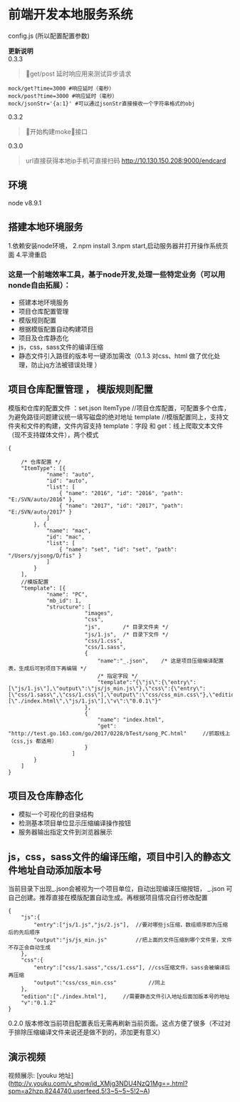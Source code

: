 # 前端开发本地服务系统

config.js (所以配置配置参数)




**更新说明**  
0.3.3
> get/post 延时响应用来测试异步请求
```
mock/get?time=3000 #响应延时（毫秒）
mock/post?time=3000 #响应延时（毫秒）
mock/jsonStr='{a:1}' #可以通过jsonStr直接接收一个字符串格式的obj
```
0.3.2
> 开始构建moke接口

0.3.0
>url直接获得本地ip手机可直接扫码
> http://10.130.150.208:9000/endcard



## 环境
node v8.9.1


## 搭建本地环境服务
1.依赖安装node环境，
2.npm install
3.npm start,启动服务器并打开操作系统页面
4.平滑重启


###	这是一个前端效率工具，基于node开发,处理一些特定业务（可以用nonde自由拓展）：
* 搭建本地环境服务
* 项目仓库配置管理
* 模版规则配置
* 根据模版配置自动构建项目
* 项目及仓库静态化
* js，css，sass文件的编译压缩
* 静态文件引入路径的版本号一键添加需改（0.1.3 对css、html 做了优化处理，防止jq方法被错误处理 ）


## 项目仓库配置管理 ， 模版规则配置
模版和仓库的配置文件 ：set.json
ItemType //项目仓库配置，可配置多个仓库，为避免路径问题建议统一填写磁盘的绝对地址
template //模版配置同上，支持文件夹和文件的构建，文件内容支持 template：字段 和 get：线上爬取文本文件（现不支持媒体文件），两个模式


```
{

    /* 仓库配置 */
    "ItemType": [{
            "name": "auto",
            "id": "auto",
            "list": [
                { "name": "2016", "id": "2016", "path": "E:/SVN/auto/2016" },
                { "name": "2017", "id": "2017", "path": "E:/SVN/auto/2017" }
            ]
        }, {
            "name": "mac",
            "id": "mac",
            "list": [
                { "name": "set", "id": "set", "path": "/Users/yjsong/D/fis" }
            ]
        }
    ],
    //模版配置
    "template": [{
            "name": "PC",
            "mb_id": 1,
            "structure": [
                        "images",
                        "css",
                        "js",	    /* 目录文件夹 */
                        "js/1.js",	/* 目录下文件 */
                        "css/1.css",
                        "css/1.sass",
                        {
                            "name":"_.json",	/* 这是项目压缩编译配置表，生成后可到项目下再编辑 */
                            /* 指定字段 */
                            "template":"{\"js\":{\"entry\":[\"js/1.js\"],\"output\":\"js/js_min.js\"},\"css\":{\"entry\":[\"css/1.sass\",\"css/1.css\"],\"output\":\"css/css_min.css\"},\"edition\":[\"./index.html\",\"js/1.js\"],\"v\":\"0.0.1\"}"
                        },
                        {
                            "name": "index.html",
                            "get": "http://test.go.163.com/go/2017/0228/bTest/song_PC.html"	    //抓取线上（css,js 都适用）
                        }
                    ]
        }
    ]
}
```

## 项目及仓库静态化
* 模拟一个可视化的目录结构
* 检测基本项目单位显示压缩编译操作按钮
* 服务器输出指定文件到浏览器展示


##  js，css，sass文件的编译压缩，项目中引入的静态文件地址自动添加版本号

当前目录下出现_.json会被视为一个项目单位，自动出现编译压缩按钮，
_.json 可自己创建。推荐直接在模版配置自动生成。再根据项目情况自行修改配置

```
{
	"js":{
		"entry":["js/1.js","js/2.js"],	//要对哪些js压缩，数组顺序即为压缩后的先后顺序
		"output":"js/js_min.js"			//把上面的文件压缩到哪个文件里，文件不存正会自动生成
	},
	"css":{
		"entry":["css/1.sass","css/1.css"],	//css压缩文件，sass会被编译后再压缩
		"output":"css/css_min.css"			//同上
	},
	"edition":["./index.html"],		//需要静态文件引入地址后面加版本号的地址
	"v":"0.1.2"
}
```

0.2.0 版本修改当前项目配置表后无需再刷新当前页面。这点方便了很多（不过对于排除压缩编译文件来说还是做不到的，添加更有意义）



## 演示视频
视频展示: [youku 地址] (http://v.youku.com/v_show/id_XMjg3NDU4NzQ1Mg==.html?spm=a2hzp.8244740.userfeed.5!3~5~5~5!2~A)